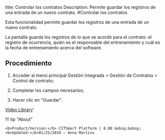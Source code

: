title: Controlar los contratos
Description: Permite guardar los registros de una entrada de un nuevo contrato.
#Controlar los contratos

Esta funcionalidad permite guardar los registros de una entrada de un nuevo
contrato.

La pantalla guarda los registros de lo que se acordó para el contrato: el
registro de ocurrencia, quién es el responsable del entrenamiento y cuál es la
fecha de entrenamiento acerca del software.

Procedimiento
-----------------

1.  Acceder al menú principal Gestión Integrada \> Gestión de Contratos \>
    Control de contrato;

2.  Completar los campos necesarios;

3.  Hacer clic en "Guardar".


<i class='fa fa-youtube-play  fa-2x' style='color:#97ce17;vertical-align: middle;'> </i> [Video Library](https://www.youtube.com/playlist?list=PLB5qK2uzf2ROTLt6Tt7uegzqwpXHX5nA2)'

!!! tip "About"

    <b>Product/Version:</b> CITSmart Platform | 8.00 &nbsp;&nbsp;
    <b>Updated:</b>01/25/2019 – Anna Martins
